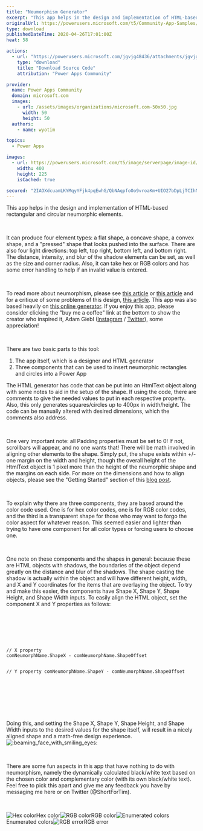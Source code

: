 ```yaml
---
title: "Neumorphism Generator"
excerpt: "This app helps in the design and implementation of HTML-based rectangular and circular neumorphic elements. It can produce four element types: a flat"
originalUrl: https://powerusers.microsoft.com/t5/Community-App-Samples/Neumorphism-Generator/td-p/539729
type: download
publishedDateTime: 2020-04-26T17:01:00Z
heat: 58

actions:
  - url: "https://powerusers.microsoft.com/jgvjg48436/attachments/jgvjg48436/AppFeedbackGallery/509/2/Neumorphism%20Generator.msapp"
    type: "download"
    title: "Download Source Code"
    attribution: "Power Apps Community"

provider:
  name: Power Apps Community
  domain: microsoft.com
  images:
    - url: /assets/images/organizations/microsoft.com-50x50.jpg
      width: 50
      height: 50
  authors:
    - name: wyotim

topics:
  - Power Apps

images:
  - url: https://powerusers.microsoft.com/t5/image/serverpage/image-id/180100i527A243A242BE7BB/image-size/large?v=1.0&px=999
    width: 400
    height: 225
    isCached: true

secured: "2IAOXdcuamLKYMqyYFjk4pqEwhG/QbNAqpfoOo9vroaKm+UIO27bDpLjTCIhN55nDEddc0mhb4T1FjJosnil696D0MGMogzJKPVHgeajFwjvIM2nHW1LaVMTPiLf7Y5hv2psk/wwpRNK6g8eyEWhsSUD6ZEn31yYkH9FACw6j2866qbJS4n9/6JwdQPI6pJGvzKZt7fAKQPi6SBZmSsm8m9aS2RHGV+xp9jKox1rNE8ngL0LBtooQqduDWXNkvJve0XC71kS1BqU0mdx7KBy3Qc0+PDeniuZoBLcC/OiAzxtEJP+C552QTm507a3lMo2CiZ/8ewphskNuyKVGWT/ku4nSRXSRBvVJHzse/qiWZFVECUyzadeuVZMUmYIkRqfln/csbDH1qlO5UiY/U8SiQ==;gfyDxtRvPC4SxhvElFQEOQ=="
---
```

<p>This app helps in the design and implementation of HTML-based rectangular and circular neumorphic elements.</p>
<p>&nbsp;</p>
<p>It can produce four element types: a flat shape, a concave shape, a convex shape, and a "pressed" shape that looks pushed into the surface. There are also four light directions: top left, top right, bottom left, and bottom right. The distance, intensity, and blur of the shadow elements can be set, as well as the size and corner radius. Also, it can take hex or RGB colors and has some error handling to help if an invalid value is entered.&nbsp;</p>
<p>&nbsp;</p>
<p>To read more about neumorphism, please see <a href="https://css-tricks.com/neumorphism-and-css/" target="_self" rel="nofollow noopener noreferrer">this article</a> or <a href="https://uxdesign.cc/neumorphism-in-user-interfaces-b47cef3bf3a6" target="_self" rel="nofollow noopener noreferrer">this article</a> and for a critique of some problems of this design, <a href="https://uxdesign.cc/neumorphism-the-zombie-trend-88cff23de46b" target="_self" rel="nofollow noopener noreferrer">this article</a>. This app was also based heavily on <a href="https://neumorphism.io/" target="_self" rel="nofollow noopener noreferrer">this online generator</a>. If you enjoy this app, please consider clicking the "buy me a coffee" link at the bottom to show the creator who inspired it,&nbsp;Adam Giebl (<a href="https://www.instagram.com/adamgiebl.io/" target="_self" rel="nofollow noopener noreferrer">Instagram</a> / <a href="https://twitter.com/adam_giebl" target="_self" rel="nofollow noopener noreferrer">Twitter</a>), some appreciation!</p>
<p>&nbsp;</p>
<p>There are two basic parts to this tool:</p>
<ol>
<li>The app itself, which is a designer and HTML generator</li>
<li>Three components that can be used to insert neumorphic rectangles and circles into a Power App</li>
</ol>
<p>The HTML generator has code that can be put into an HtmlText object along with some notes to aid in the setup of the shape. If using the code, there are comments to give the needed values to put in each respective property. Also, this only generates squares/circles up to 400px in width/height. The code can be manually altered with desired dimensions, which the comments also address.</p>
<p>&nbsp;</p>
<p>One very important note: all Padding properties must be set to 0! If not, scrollbars will appear, and no one wants that! There will be math involved in aligning other elements to the shape. Simply put, the shape exists within +/- one margin on the width and height, though the overall height of the HtmlText object is 1 pixel more than the height of the neumorphic shape and the margins on each side. For more on the dimensions and how to align objects, please see the "Getting Started" section of this <a href="https://powerusers.microsoft.com/t5/News-Announcements/Using-layered-html-box-shadows-to-create-a-sense-of-depth/ba-p/415661" target="_self">blog post</a>.</p>
<p>&nbsp;</p>
<p>To explain why there are three components, they are based around the color code used. One is for hex color codes, one is for RGB color codes, and the third is a transparent shape for those who may want to forgo the color aspect for whatever reason. This seemed easier and lighter than trying to have one component for all color types or forcing users to choose one.&nbsp;</p>
<p>&nbsp;</p>
<p>One note on these components and the shapes in general: because these are HTML objects with shadows, the boundaries of the object depend greatly on the distance and blur of the shadows. The shape casting the shadow is actually within the object and will have different height, width, and X and Y coordinates for the items that are overlaying the object. To try and make this easier, the components have Shape X, Shape Y, Shape Height, and Shape Width inputs. To easily align the HTML object, set the component X and Y properties as follows:</p>
<p>&nbsp;</p>
<p>&nbsp;</p>
<p>&nbsp;</p>
<pre class="lia-code-sample language-csharp"><code>// X property
comNeumorphName.ShapeX - comNeumorphName.ShapeOffset

// Y property
comNeumorphName.ShapeY - comNeumorphName.ShapeOffset
</code></pre>
<p>&nbsp;</p>
<p>&nbsp;</p>
<p>&nbsp;</p>
<p>Doing this, and setting the Shape X, Shape Y, Shape Height, and Shape Width inputs to the desired values for the shape itself, will result in a nicely aligned shape and a math-free design experience.&nbsp;<img class="lia-deferred-image lia-image-emoji" src="/html/emoticons/1f601.png" alt=":beaming_face_with_smiling_eyes:" title=":beaming_face_with_smiling_eyes:"></p>
<p>&nbsp;</p>
<p>There are some fun aspects in this app that have nothing to do with neumorphism, namely the dynamically calculated black/white text based on the chosen color and complementary color (with its own black/white text). Feel free to pick this apart and give me any feedback you have by messaging me here or on Twitter (@ShortForTim).&nbsp;</p>
<p>&nbsp;</p>
<p><span class="lia-inline-image-display-wrapper lia-image-align-inline" image-alt="NeumorphAppHex.png" style="width: 400px;"><img src="https://powerusers.microsoft.com/t5/image/serverpage/image-id/137126i1BCC034D58F472BC/image-size/medium?v=1.0&amp;px=400" title="NeumorphAppHex.png" alt="Hex color" li-image-url="https://powerusers.microsoft.com/t5/image/serverpage/image-id/137126i1BCC034D58F472BC?v=1.0" li-image-display-id="'137126i1BCC034D58F472BC'" li-message-uid="'539729'" li-messages-message-image="true" li-bindable="" class="lia-media-image" tabindex="0" li-bypass-lightbox-when-linked="true" li-use-hover-links="false"><span class="lia-inline-image-caption" onclick="event.preventDefault();">Hex color</span></span><span class="lia-inline-image-display-wrapper lia-image-align-inline" image-alt="NeumorphAppRGB.png" style="width: 400px;"><img src="https://powerusers.microsoft.com/t5/image/serverpage/image-id/137127i45E2A4C484C49611/image-size/medium?v=1.0&amp;px=400" title="NeumorphAppRGB.png" alt="RGB color" li-image-url="https://powerusers.microsoft.com/t5/image/serverpage/image-id/137127i45E2A4C484C49611?v=1.0" li-image-display-id="'137127i45E2A4C484C49611'" li-message-uid="'539729'" li-messages-message-image="true" li-bindable="" class="lia-media-image" tabindex="0" li-bypass-lightbox-when-linked="true" li-use-hover-links="false"><span class="lia-inline-image-caption" onclick="event.preventDefault();">RGB color</span></span><span class="lia-inline-image-display-wrapper lia-image-align-inline" image-alt="NeumorphAppColors.png" style="width: 400px;"><img src="https://powerusers.microsoft.com/t5/image/serverpage/image-id/137128i764A720193DF359D/image-size/medium?v=1.0&amp;px=400" title="NeumorphAppColors.png" alt="Enumerated colors" li-image-url="https://powerusers.microsoft.com/t5/image/serverpage/image-id/137128i764A720193DF359D?v=1.0" li-image-display-id="'137128i764A720193DF359D'" li-message-uid="'539729'" li-messages-message-image="true" li-bindable="" class="lia-media-image" tabindex="0" li-bypass-lightbox-when-linked="true" li-use-hover-links="false"><span class="lia-inline-image-caption" onclick="event.preventDefault();">Enumerated colors</span></span><span class="lia-inline-image-display-wrapper lia-image-align-inline" image-alt="NeumorphAppRGBError.png" style="width: 400px;"><img src="https://powerusers.microsoft.com/t5/image/serverpage/image-id/137129iB321F0D43227A11F/image-size/medium?v=1.0&amp;px=400" title="NeumorphAppRGBError.png" alt="RGB error" li-image-url="https://powerusers.microsoft.com/t5/image/serverpage/image-id/137129iB321F0D43227A11F?v=1.0" li-image-display-id="'137129iB321F0D43227A11F'" li-message-uid="'539729'" li-messages-message-image="true" li-bindable="" class="lia-media-image" tabindex="0" li-bypass-lightbox-when-linked="true" li-use-hover-links="false"><span class="lia-inline-image-caption" onclick="event.preventDefault();">RGB error</span></span></p>

